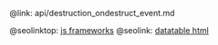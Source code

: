 @link: api/destruction_ondestruct_event.md

@seolinktop: [js frameworks](https://webix.com)
@seolink: [datatable html](https://webix.com/widget/datatable/)